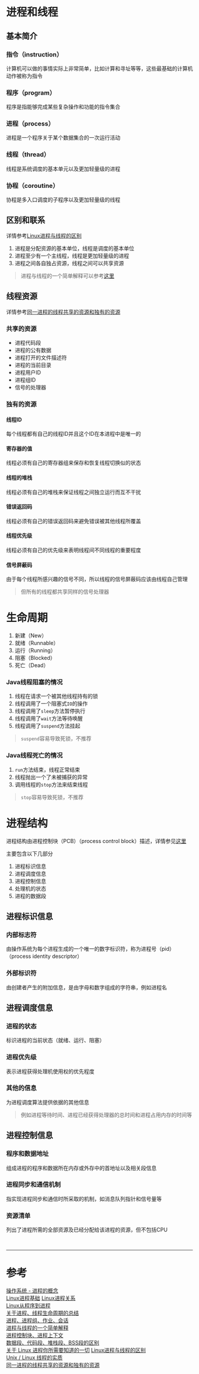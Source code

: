# 进程和线程
## 基本简介
### 指令（instruction）
计算机可以做的事情实际上非常简单，比如计算和寻址等等，这些最基础的计算机动作被称为指令

### 程序（program）
程序是指能够完成某些复杂操作和功能的指令集合

### 进程（process）
进程是一个程序关于某个数据集合的一次运行活动

### 线程（thread）
线程是系统调度的基本单元以及更加轻量级的进程

### 协程（coroutine）
协程是多入口调度的子程序以及更加轻量级的线程

 
## 区别和联系
详情参考[Linux进程与线程的区别][11]

1. 进程是分配资源的基本单位，线程是调度的基本单位
2. 进程至少有一个主线程，线程是更加轻量级的进程
3. 进程之间各自独占资源，线程之间可以共享资源

> 进程与线程的一个简单解释可以参考[这里][7]

## 线程资源
详情参考[同一进程的线程共享的资源和独有的资源][12]

### 共享的资源
- 进程代码段
- 进程的公有数据
- 进程打开的文件描述符
- 进程的当前目录
- 进程用户ID
- 进程组ID
- 信号的处理器

### 独有的资源
#### 线程ID
每个线程都有自己的线程ID并且这个ID在本进程中是唯一的

#### 寄存器的值
线程必须有自己的寄存器组来保存和恢复线程切换似的状态

#### 线程的堆栈
线程必须有自己的堆栈来保证线程之间独立运行而互不干扰

#### 错误返回码
线程必须有自己的错误返回码来避免错误被其他线程所覆盖

#### 线程优先级
线程必须有自己的优先级来表明线程间不同线程的重要程度

#### 信号屏蔽码
由于每个线程所感兴趣的信号不同，所以线程的信号屏蔽码应该由线程自己管理
> 但所有的线程都共享同样的信号处理器


# 生命周期
1. 新建（New）
2. 就绪（Runnable）
3. 运行（Running）
4. 阻塞（Blocked）
5. 死亡（Dead）

### Java线程阻塞的情况

1. 线程在请求一个被其他线程持有的锁
2. 线程调用了一个阻塞式`IO`的操作 
3. 线程调用了`sleep`方法暂停执行
4. 线程调用了`wait`方法等待唤醒
5. 线程调用了`suspend`方法挂起

> `suspend`容易导致死锁，不推荐

### Java线程死亡的情况

1. `run`方法结束，线程正常结束
2. 线程抛出一个了未被捕获的异常
3. 调用线程的`stop`方法来结束线程

> `stop`容易导致死锁，不推荐



# 进程结构
进程结构由进程控制块（PCB）（process control block）描述，详情参见[这里][8]

主要包含以下几部分

1. 进程标识信息
2. 进程调度信息
3. 进程控制信息 
4. 处理机的状态
5. 进程的数据段


## 进程标识信息
### 内部标志符 
由操作系统为每个进程生成的一个唯一的数字标识符，称为进程号（pid）（process identity descriptor）

### 外部标识符
由创建者产生的附加信息，是由字母和数字组成的字符串，例如进程名


## 进程调度信息
### 进程的状态
标识进程的当前状态（就绪、运行、阻塞）

### 进程优先级
表示进程获得处理机使用权的优先程度

### 其他的信息
为进程调度算法提供依据的其他信息
> 例如进程等待时间、进程已经获得处理器的总时间和进程占用内存的时间等


## 进程控制信息
### 程序和数据地址
组成进程的程序和数据所在内存或外存中的首地址以及相关段信息

### 进程同步和通信机制
指实现进程同步和通信时所采取的机制，如消息队列指针和信号量等

### 资源清单
列出了进程所需的全部资源及已经分配给该进程的资源，但不包括CPU


<br/>

---

# 参考

[操作系统 - 进程的概念][1]  
[Linux进程基础][2] 
[Linux进程关系][3]   
[Linux从程序到进程][4]  
[关于进程、线程生命周期的总结][5]  
[进程、进程组、作业、会话][6]  
[进程与线程的一个简单解释][7]  
[进程控制块、进程上下文][8]    
[数据段、代码段、堆栈段、BSS段的区别][9]  
[关于 Linux 进程你所需要知道的一切][10] 
[Linux进程与线程的区别][11]   
[Unix / Linux 线程的实质][12]  
[同一进程的线程共享的资源和独有的资源][13]  

[1]: http://www.cnblogs.com/tianlangshu/p/5224178.html
[2]: http://www.cnblogs.com/vamei/archive/2012/09/20/2694466.html
[3]: http://www.cnblogs.com/vamei/archive/2012/10/07/2713023.html
[4]: http://www.cnblogs.com/vamei/archive/2012/10/09/2715388.html
[5]: http://blog.csdn.net/amosilin/article/details/51077930
[6]: http://www.jianshu.com/p/f64cd61d196c
[7]: http://www.ruanyifeng.com/blog/2013/04/processes_and_threads.html
[8]: http://blog.csdn.net/cooling88/article/details/53074038
[9]: http://blog.csdn.net/jxhui23/article/details/8064766
[10]: http://mp.weixin.qq.com/s/ixDqEK1KyJs9iitxgspAww
[11]: https://my.oschina.net/cnyinlinux/blog/422207
[12]: https://my.oschina.net/cnyinlinux/blog/367910
[13]: http://www.cnblogs.com/tracylee/archive/2012/10/29/2744228.html